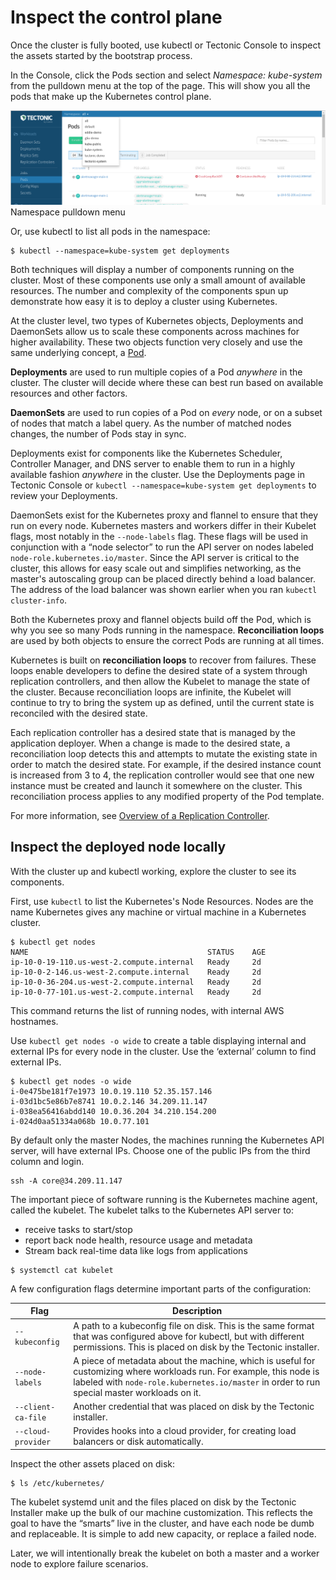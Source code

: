 # Inspect the control plane

Once the cluster is fully booted, use kubectl or Tectonic Console to inspect the assets started by the bootstrap process.

In the Console, click the Pods section and select *Namespace: kube-system* from the pulldown menu at the top of the page. This will show you all the pods that make up the Kubernetes control plane.

<div class="row">
  <div class="col-lg-8 col-lg-offset-2 col-md-10 col-md-offset-1 col-sm-12 col-xs-12">
    <img src="../../img/PodNamespaceMenu.png">
    <div class="co-m-screenshot-caption">Namespace pulldown menu</div>
  </div>
</div>

Or, use kubectl to list all pods in the namespace:

```
$ kubectl --namespace=kube-system get deployments
```

Both techniques will display a number of components running on the cluster. Most of these components use only a small amount of available resources. The number and complexity of the components spun up demonstrate how easy it is to deploy a cluster using Kubernetes.

At the cluster level, two types of Kubernetes objects, Deployments and DaemonSets allow us to scale these components across machines for higher availability. These two objects function very closely and use the same underlying concept, a [Pod][pod].

**Deployments** are used to run multiple copies of a Pod _anywhere_ in the cluster. The cluster will decide where these can best run based on available resources and other factors.

**DaemonSets** are used to run copies of a Pod on _every_ node, or on a subset of nodes that match a label query. As the number of matched nodes changes, the number of Pods stay in sync.

Deployments exist for components like the Kubernetes Scheduler, Controller Manager, and DNS server to enable them to run in a highly available fashion _anywhere_ in the cluster. Use the Deployments page in Tectonic Console or `kubectl --namespace=kube-system get deployments` to review your Deployments.

DaemonSets exist for the Kubernetes proxy and flannel to ensure that they run on every node. Kubernetes masters and workers differ in their Kubelet flags, most notably in the `--node-labels` flag. These flags will be used in conjunction with a “node selector” to run the API server on nodes labeled `node-role.kubernetes.io/master`. Since the API server is critical to the cluster, this allows for easy scale out and simplifies networking, as the master's autoscaling group can be placed directly behind a load balancer. The address of the load balancer was shown earlier when you ran `kubectl cluster-info`.

Both the Kubernetes proxy and flannel objects build off the Pod, which is why you see so many Pods running in the namespace. **Reconciliation loops** are used by both objects to ensure the correct Pods are running at all times.

Kubernetes is built on **reconciliation loops** to recover from failures. These loops enable developers to define the desired state of a system through replication controllers, and then allow the Kubelet to manage the state of the cluster. Because reconciliation loops are infinite, the Kubelet will continue to try to bring the system up as defined, until the current state is reconciled with the desired state.

Each replication controller has a desired state that is managed by the application deployer. When a change is made to the desired state, a reconciliation loop detects this and attempts to mutate the existing state in order to match the desired state. For example, if the desired instance count is increased from 3 to 4, the replication controller would see that one new instance must be created and launch it somewhere on the cluster. This reconciliation process applies to any modified property of the Pod template.

For more information, see [Overview of a Replication Controller][replication-controller].

## Inspect the deployed node locally

With the cluster up and kubectl working, explore the cluster to see its components.

First, use `kubectl` to list the Kubernetes's Node Resources. Nodes are the name Kubernetes gives any machine or virtual machine in a Kubernetes cluster.

```
$ kubectl get nodes
NAME                                        STATUS    AGE
ip-10-0-19-110.us-west-2.compute.internal   Ready     2d
ip-10-0-2-146.us-west-2.compute.internal    Ready     2d
ip-10-0-36-204.us-west-2.compute.internal   Ready     2d
ip-10-0-77-101.us-west-2.compute.internal   Ready     2d
```

This command returns the list of running nodes, with internal AWS hostnames.

Use `kubectl get nodes -o wide` to create a table displaying internal and external IPs for every node in the cluster. Use the ‘external’ column to find external IPs.

```
$ kubectl get nodes -o wide
i-0e475be181f7e1973 10.0.19.110 52.35.157.146
i-03d1bc5e86b7e8741 10.0.2.146 34.209.11.147
i-038ea56416abdd140 10.0.36.204 34.210.154.200
i-024d0aa51334a068b 10.0.77.101
```

By default only the master Nodes, the machines running the Kubernetes API server, will have external IPs. Choose one of the public IPs from the third column and login.

```
ssh -A core@34.209.11.147
```

The important piece of software running is the Kubernetes machine agent, called the kubelet. The  kubelet talks to the Kubernetes API server to:
* receive tasks to start/stop
* report back node health, resource usage and metadata
* Stream back real-time data like logs from applications

```
$ systemctl cat kubelet
```

A few configuration flags determine important parts of the configuration:

|Flag   	|Description   	|
|---	|---	|
|`--kubeconfig`   	|A path to a kubeconfig file on disk. This is the same format that was configured above for kubectl, but with different permissions. This is placed on disk by the Tectonic installer.   	|
|`--node-labels`   	|A piece of metadata about the machine, which is useful for customizing where workloads run. For example, this node is labeled with `node-role.kubernetes.io/master` in order to run special master workloads on it.   	|
|`--client-ca-file`   	|Another credential that was placed on disk by the Tectonic installer.   	|
|`--cloud-provider`   	|Provides hooks into a cloud provider, for creating load balancers or disk automatically.   	|

Inspect the other assets placed on disk:

```
$ ls /etc/kubernetes/
```

The kubelet systemd unit and the files placed on disk by the Tectonic Installer make up the bulk of our machine customization. This reflects the goal to have the “smarts” live in the cluster, and have each node be dumb and replaceable. It is simple to add new capacity, or replace a failed node.

Later, we will intentionally break the kubelet on both a master and a worker node to explore failure scenarios.

[pod]: https://coreos.com/kubernetes/docs/latest/pods.html
[replication-controller]: https://coreos.com/kubernetes/docs/latest/replication-controller.html

